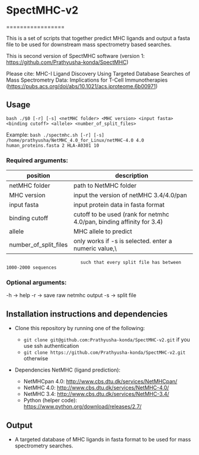 # SpectMHC-v2
=================

This is a set of scripts that together predict MHC ligands and output a fasta file to be used for downstream mass spectrometry based searches.

This is second version of SpectMHC software (version 1: https://github.com/Prathyusha-konda/SpectMHC)

Please cite: MHC-I Ligand Discovery Using Targeted Database Searches of Mass Spectrometry Data: Implications for T-Cell Immunotherapies (https://pubs.acs.org/doi/abs/10.1021/acs.jproteome.6b00971)

Usage 
------
`bash ./$0 [-r] [-s] <netMHC folder> <MHC version> <input fasta> <binding cutoff> <allele> <number_of_split_files>`

Example: `bash ./spectmhc.sh [-r] [-s] /home/prathyusha/NetMHC_4.0_for_Linux/netMHC-4.0 4.0 human_proteins.fasta 2 HLA-A0301 10`

### Required arguments:

position | description
------------------|------------------------------------------------
netMHC folder | path to NetMHC folder
MHC version   | input the version of netMHC 3.4/4.0/pan
input fasta   | input protein data in fasta format
binding cutoff| cutoff to be used (rank for netmhc 4.0/pan, binding affinity for 3.4)
allele        | MHC allele to predict
number_of_split_files | only works if -s is selected. enter a numeric value,\
	   	                        such that every split file has between 1000-2000 sequences
                              
### Optional arguments:
-h -> help
-r -> save raw netmhc output
-s -> split file

Installation instructions and dependencies
--------------

- Clone this repository by running one of the following:
	- `git clone git@github.com:Prathyusha-konda/SpectMHC-v2.git` if you use ssh authentication
	- `git clone https://github.com/Prathyusha-konda/SpectMHC-v2.git` otherwise

- Dependencies
  NetMHC (ligand prediction):
  - NetMHCpan 4.0: http://www.cbs.dtu.dk/services/NetMHCpan/
  - NetMHC 4.0: http://www.cbs.dtu.dk/services/NetMHC-4.0/
  - NetMHC 3.4: http://www.cbs.dtu.dk/services/NetMHC-3.4/
  - Python (helper code): https://www.python.org/download/releases/2.7/


Output
-----

- A targeted database of MHC ligands in fasta format to be used for mass spectrometry searches.
